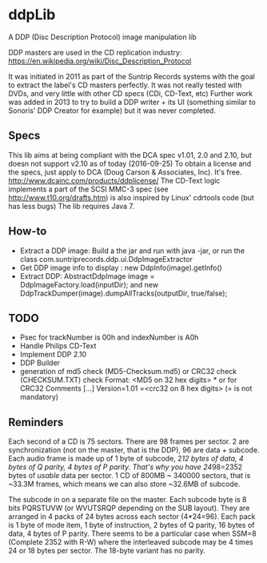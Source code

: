 # ddpLib
A DDP (Disc Description Protocol) image manipulation lib

DDP masters are used in the CD replication industry: https://en.wikipedia.org/wiki/Disc_Description_Protocol

It was initiated in 2011 as part of the Suntrip Records systems with the goal to extract the label's CD masters perfectly. It was not really tested with DVDs, and very little with other CD specs (CDi, CD-Text, etc)
Further work was added in 2013 to try to build a DDP writer + its UI (something similar to Sonoris' DDP Creator for example) but it was never completed.

## Specs
This lib aims at being compliant with the DCA spec v1.01, 2.0 and 2.10, but doesn not support v2.10 as of today (2016-09-25)
To obtain a license and the specs, just apply to DCA (Doug Carson & Associates, Inc). It's free. http://www.dcainc.com/products/ddplicense/
The CD-Text logic implements a part of the SCSI MMC-3 spec (see http://www.t10.org/drafts.htm) is also inspired by Linux' cdrtools code (but has less bugs)
The lib requires Java 7.

## How-to
- Extract a DDP image: Build a the jar and run with java -jar, or run the class com.suntriprecords.ddp.ui.DdpImageExtractor
- Get DDP image info to display : new DdpInfo(image).getInfo()
- Extract DDP: AbstractDdpImage image = DdpImageFactory.load(inputDir); and new DdpTrackDumper(image).dumpAllTracks(outputDir, true/false);


## TODO
- Psec for trackNumber is 00h and indexNumber is A0h
- Handle Philips CD-Text
- Implement DDP 2.10
- DDP Builder
- generation of md5 check (MD5-Checksum.md5) or CRC32 check (CHECKSUM.TXT) check
    Format:
        <MD5 on 32 hex digits> *<file>
        or for CRC32
        Comments [...]
        Version=1.01
        <file>=<crc32 on 8 hex digits> (= is not mandatory)


## Reminders
Each second of a CD is 75 sectors.
There are 98 frames per sector. 2 are synchronization (not on the master, that is the DDP), 96 are data + subcode.
Each audio frame is made up of 1 byte of subcode, 2*12 bytes of data, 4 bytes of Q parity, 4 bytes of P parity.
That's why you have 24*98=2352 bytes of *usable* data per sector.
1 CD of 800MB ~ 340000 sectors, that is ~33.3M frames, which means we can also store ~32.6MB of subcode.

The subcode in on a separate file on the master.
Each subcode byte is 8 bits PQRSTUVW (or WVUTSRQP depending on the SUB layout). They are arranged in 4 packs of 24 bytes across each sector (4*24=96).
Each pack is 1 byte of mode item, 1 byte of instruction, 2 bytes of Q parity, 16 bytes of data, 4 bytes of P parity.
There seems to be a particular case when SSM=8 (Complete 2352 with R-W) where the interleaved subcode may be 4 times 24 or 18 bytes per sector. The 18-byte variant has no parity.
